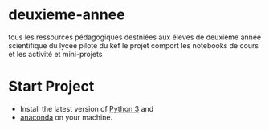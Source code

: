 # deuxieme-annee
tous les ressources pédagogiques destniées aux éleves de deuxième année scientifique du lycée pilote du kef
le projet comport les notebooks de cours et les activité et mini-projets
# Start Project 
* Install the latest version of [Python 3](https://www.python.org/downloads/) and
* [anaconda](https://www.anaconda.com/products/individual)  on your machine.

